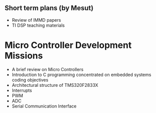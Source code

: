 ## Short term plans (by Mesut)

* Review of IMMD papers
* TI DSP teaching materials

# Micro Controller Development Missions
* A brief review on Micro Controllers
* Introduction to C programming concentrated on embedded systems coding objectives
* Architectural structure of TMS320F2833X
* Interrupts
* PWM
* ADC
* Serial Communication Interface


